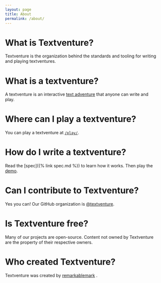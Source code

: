 ```yaml
---
layout: page
title: About
permalink: /about/
---
```


# What is Textventure?

Textventure is the organization behind the standards and tooling for writing and playing textventures.

# What is a textventure?

A textventure is an interactive [text adventure](https://en.wikipedia.org/wiki/Interactive_fiction) that anyone can write and play.

# Where can I play a textventure?

You can play a textventure at [`/play/`](https://textventure.github.io/play/).

# How do I write a textventure?

Read the [spec]({% link spec.md %}) to learn how it works. Then play the [demo](https://textventure.github.io/play/?url=https%3A%2F%2Ftextventure.github.io%2Fplay%2Fdemo.yaml&id=start).

# Can I contribute to Textventure?

Yes you can! Our GitHub organization is [@textventure](https://github.com/textventure/).

# Is Textventure free?

Many of our projects are open-source. Content not owned by Textventure are the property of their respective owners.

# Who created Textventure?

Textventure was created by [remarkablemark](https://remarkablemark.org/) .

